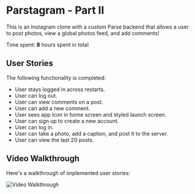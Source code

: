 # Parstagram - Part II

This is an Instagram clone with a custom Parse backend that allows a user to post photos, view a global photos feed, and add comments!

Time spent: **8** hours spent in total

## User Stories

The following functionality is completed:

- User stays logged in across restarts. 
- User can log out.
- User can view comments on a post.
- User can add a new comment. 
- User sees app icon in home screen and styled launch screen. 
- User can sign up to create a new account. 
- User can log in. 
- User can take a photo, add a caption, and post it to the server.
- User can view the last 20 posts.

## Video Walkthrough

Here's a walkthrough of implemented user stories:

<img src='http://g.recordit.co/VVtR0NA4JC.gif' title='Video Walkthrough' width='' alt='Video Walkthrough' />
